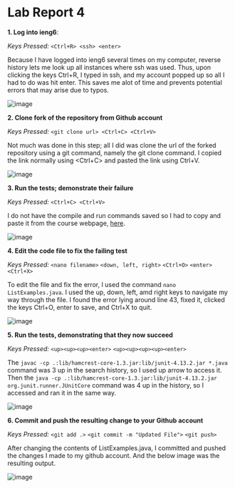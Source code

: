 # Lab Report 4

**1. Log into ieng6**:

*Keys Pressed:* `<Ctrl+R> <ssh> <enter>`

Because I have logged into ieng6 several times on my computer, reverse history lets me look up all instances where ssh was used. Thus, upon clicking the keys Ctrl+R, I 
typed in ssh, and my account popped up so all I had to do was hit enter. This saves me alot of time and prevents potential errors that may arise due to typos.

![image](https://user-images.githubusercontent.com/122484250/221734327-eac030a9-74a3-47f9-a704-9555af42e3d9.png)

**2. Clone fork of the repository from Github account**

*Keys Pressed:* `<git clone url> <Ctrl+C> <Ctrl+V>`

Not much was done in this step; all I did was clone the url of the forked repository using a git command, namely the git clone command. I copied the link normally 
using <Ctrl+C> and pasted the link using Ctrl+V.

![image](https://user-images.githubusercontent.com/122484250/221735654-1a30e179-55f7-4884-b427-354d72e66efe.png)

**3. Run the tests; demonstrate their failure**

*Keys Pressed:* `<Ctrl+C> <Ctrl+V>`

I do not have the compile and run commands saved so I had to copy and paste it from the course webpage, [here](https://ucsd-cse15l-w23.github.io/week/week3/).

![image](https://user-images.githubusercontent.com/122484250/221737007-d15e3065-40ce-4e90-878e-61d1169cb4a6.png)

**4. Edit the code file to fix the failing test**

*Keys Pressed:* `<nano filename>` `<down, left, right>` `<Ctrl+O>` `<enter>` `<Ctrl+X>`

To edit the file and fix the error, I used the command `nano ListExamples.java`. I used the up, down, left, amd right keys to navigate my way through the file. I found
the error lying around line 43, fixed it, clicked the keys Ctrl+O, enter to save, and Ctrl+X to quit. 

![image](https://user-images.githubusercontent.com/122484250/221740454-958b624f-40e8-49c7-b28a-fb9d8ac704ab.png)

**5. Run the tests, demonstrating that they now succeed**

*Keys Pressed:* `<up><up><up><enter>` `<up><up><up><up><enter>`

The `javac -cp .:lib/hamcrest-core-1.3.jar:lib/junit-4.13.2.jar *.java` command was 3 up in the search history, so I used up arrow to access it.
Then the `java -cp .:lib/hamcrest-core-1.3.jar:lib/junit-4.13.2.jar org.junit.runner.JUnitCore` command was 4 up in the history, so I accessed and ran it in
the same way.

![image](https://user-images.githubusercontent.com/122484250/221741367-ea27de82-ecd7-4177-9813-1f4182a25c6d.png)

**6. Commit and push the resulting change to your Github account**

*Keys Pressed:* `<git add .>` `<git commit -m "Updated File">` `<git push>`

After changing the contents of ListExamples.java, I committed and pushed the changes I made to my github account. And the below image was the resulting output.

![image](https://user-images.githubusercontent.com/122484250/221746970-fb3cb882-af95-4950-9108-b4043ecbdf3b.png)


